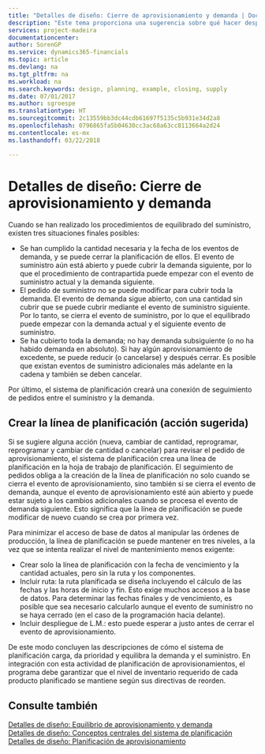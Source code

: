 ```yaml
---
title: "Detalles de diseño: Cierre de aprovisionamiento y demanda | Documentos de Microsoft"
description: "Este tema proporciona una sugerencia sobre qué hacer después de realizar procedimientos de equilibrado de suministros."
services: project-madeira
documentationcenter: 
author: SorenGP
ms.service: dynamics365-financials
ms.topic: article
ms.devlang: na
ms.tgt_pltfrm: na
ms.workload: na
ms.search.keywords: design, planning, example, closing, supply
ms.date: 07/01/2017
ms.author: sgroespe
ms.translationtype: HT
ms.sourcegitcommit: 2c13559bb3dc44cdb61697f5135c5b931e34d2a8
ms.openlocfilehash: 0796865fa5b04630cc3ac68a63cc8113664a2d24
ms.contentlocale: es-mx
ms.lasthandoff: 03/22/2018

---
```

# <a name="design-details-closing-demand-and-supply"></a>Detalles de diseño: Cierre de aprovisionamiento y demanda
Cuando se han realizado los procedimientos de equilibrado del suministro, existen tres situaciones finales posibles:  
  
* Se han cumplido la cantidad necesaria y la fecha de los eventos de demanda, y se puede cerrar la planificación de ellos. El evento de suministro aún está abierto y puede cubrir la demanda siguiente, por lo que el procedimiento de contrapartida puede empezar con el evento de suministro actual y la demanda siguiente.  
* El pedido de suministro no se puede modificar para cubrir toda la demanda. El evento de demanda sigue abierto, con una cantidad sin cubrir que se puede cubrir mediante el evento de suministro siguiente. Por lo tanto, se cierra el evento de suministro, por lo que el equilibrado puede empezar con la demanda actual y el siguiente evento de suministro.  
* Se ha cubierto toda la demanda; no hay demanda subsiguiente (o no ha habido demanda en absoluto). Si hay algún aprovisionamiento de excedente, se puede reducir (o cancelarse) y después cerrar. Es posible que existan eventos de suministro adicionales más adelante en la cadena y también se deben cancelar.  
  
Por último, el sistema de planificación creará una conexión de seguimiento de pedidos entre el suministro y la demanda.  
  
## <a name="creating-the-planning-line-suggested-action"></a>Crear la línea de planificación (acción sugerida)  
Si se sugiere alguna acción (nueva, cambiar de cantidad, reprogramar, reprogramar y cambiar de cantidad o cancelar) para revisar el pedido de aprovisionamiento, el sistema de planificación crea una línea de planificación en la hoja de trabajo de planificación. El seguimiento de pedidos obliga a la creación de la línea de planificación no solo cuando se cierra el evento de aprovisionamiento, sino también si se cierra el evento de demanda, aunque el evento de aprovisionamiento esté aún abierto y puede estar sujeto a los cambios adicionales cuando se procesa el evento de demanda siguiente. Esto significa que la línea de planificación se puede modificar de nuevo cuando se crea por primera vez.  
  
Para minimizar el acceso de base de datos al manipular las órdenes de producción, la línea de planificación se puede mantener en tres niveles, a la vez que se intenta realizar el nivel de mantenimiento menos exigente:  
  
* Crear solo la línea de planificación con la fecha de vencimiento y la cantidad actuales, pero sin la ruta y los componentes.  
* Incluir ruta: la ruta planificada se diseña incluyendo el cálculo de las fechas y las horas de inicio y fin. Esto exige muchos accesos a la base de datos. Para determinar las fechas finales y de vencimiento, es posible que sea necesario calcularlo aunque el evento de suministro no se haya cerrado (en el caso de la programación hacia delante).  
* Incluir despliegue de L.M.: esto puede esperar a justo antes de cerrar el evento de aprovisionamiento.  
  
De este modo concluyen las descripciones de cómo el sistema de planificación carga, da prioridad y equilibra la demanda y el suministro. En integración con esta actividad de planificación de aprovisionamientos, el programa debe garantizar que el nivel de inventario requerido de cada producto planificado se mantiene según sus directivas de reorden.  
  
## <a name="see-also"></a>Consulte también  
[Detalles de diseño: Equilibrio de aprovisionamiento y demanda](design-details-balancing-demand-and-supply.md)   
[Detalles de diseño: Conceptos centrales del sistema de planificación](design-details-central-concepts-of-the-planning-system.md)   
[Detalles de diseño: Planificación de aprovisionamiento](design-details-supply-planning.md)

